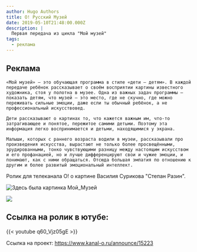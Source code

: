 ```yaml
---
author: Hugo Authors
title: О! Русский Музей
date: 2019-05-10T21:48:00.000Z
description: |
  Первая передача из цикла "Мой музей"
tags:
  - реклама
---
```

## Реклама

```
«Мой музей» — это обучающая программа в стиле «дети — детям». В каждой передаче ребёнок рассказывает о своём восприятии картины известного художника, стоя у полотна в музее. Одна из важных задач программы — показать детям, что музей — это место, где не скучно, где можно переживать сильные эмоции, даже если ты обычный ребёнок, а не профессиональный искусствовед.

Дети рассказывают о картинах то, что кажется важным им, что-то затрагивающее и понятое, пережитое самими детьми. Поэтому эта информация легко воспринимается и детьми, находящимися у экрана.

Малыши, которых с раннего возраста водили в музеи, рассказывали про произведения искусства, вырастают не только более просвещёнными, эрудированными, тонко чувствующими разницу между настоящим искусством и его профанацией, но и лучше дифференцируют свои и чужие эмоции, и понимают, как с ними обращаться. Отсюда большая эмпатия по отношению к другим и более развитый эмоциональный интеллект.
```

Ролик для телеканала О! о картине Василия Сурикова "Степан Разин".

<div class="full-width">
  <img src="/images/моймузей.jpg" alt="Здесь была картинка Мой_Музей" />
</div>

![](images/моймузей.jpg)

## Ссылка на ролик в ютубе:

{{< youtube q60_Vjz05gE >}}

Ссылка на проект: <https://www.kanal-o.ru/announce/15223>